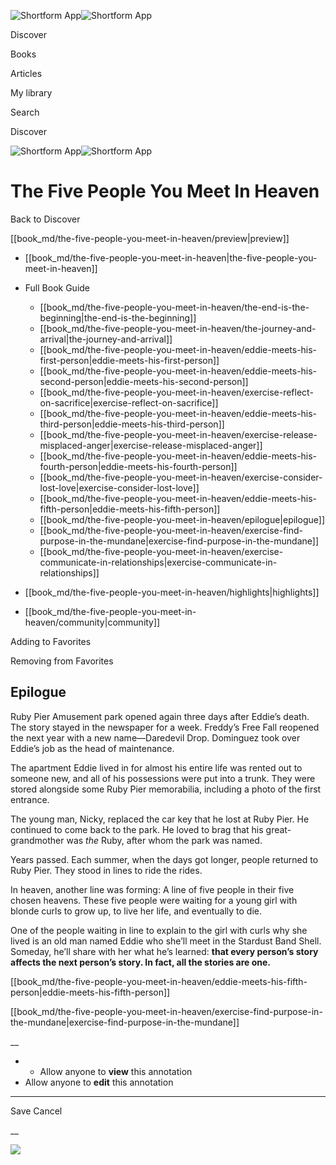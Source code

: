 ![Shortform App](/img/logo.36a2399e.svg)![Shortform App](/img/logo-dark.70c1b072.svg)

Discover

Books

Articles

My library

Search

Discover

![Shortform App](/img/logo.36a2399e.svg)![Shortform App](/img/logo-dark.70c1b072.svg)

# The Five People You Meet In Heaven

Back to Discover

[[book_md/the-five-people-you-meet-in-heaven/preview|preview]]

  * [[book_md/the-five-people-you-meet-in-heaven|the-five-people-you-meet-in-heaven]]
  * Full Book Guide

    * [[book_md/the-five-people-you-meet-in-heaven/the-end-is-the-beginning|the-end-is-the-beginning]]
    * [[book_md/the-five-people-you-meet-in-heaven/the-journey-and-arrival|the-journey-and-arrival]]
    * [[book_md/the-five-people-you-meet-in-heaven/eddie-meets-his-first-person|eddie-meets-his-first-person]]
    * [[book_md/the-five-people-you-meet-in-heaven/eddie-meets-his-second-person|eddie-meets-his-second-person]]
    * [[book_md/the-five-people-you-meet-in-heaven/exercise-reflect-on-sacrifice|exercise-reflect-on-sacrifice]]
    * [[book_md/the-five-people-you-meet-in-heaven/eddie-meets-his-third-person|eddie-meets-his-third-person]]
    * [[book_md/the-five-people-you-meet-in-heaven/exercise-release-misplaced-anger|exercise-release-misplaced-anger]]
    * [[book_md/the-five-people-you-meet-in-heaven/eddie-meets-his-fourth-person|eddie-meets-his-fourth-person]]
    * [[book_md/the-five-people-you-meet-in-heaven/exercise-consider-lost-love|exercise-consider-lost-love]]
    * [[book_md/the-five-people-you-meet-in-heaven/eddie-meets-his-fifth-person|eddie-meets-his-fifth-person]]
    * [[book_md/the-five-people-you-meet-in-heaven/epilogue|epilogue]]
    * [[book_md/the-five-people-you-meet-in-heaven/exercise-find-purpose-in-the-mundane|exercise-find-purpose-in-the-mundane]]
    * [[book_md/the-five-people-you-meet-in-heaven/exercise-communicate-in-relationships|exercise-communicate-in-relationships]]
  * [[book_md/the-five-people-you-meet-in-heaven/highlights|highlights]]
  * [[book_md/the-five-people-you-meet-in-heaven/community|community]]



Adding to Favorites 

Removing from Favorites 

## Epilogue

Ruby Pier Amusement park opened again three days after Eddie’s death. The story stayed in the newspaper for a week. Freddy’s Free Fall reopened the next year with a new name—Daredevil Drop. Dominguez took over Eddie’s job as the head of maintenance.

The apartment Eddie lived in for almost his entire life was rented out to someone new, and all of his possessions were put into a trunk. They were stored alongside some Ruby Pier memorabilia, including a photo of the first entrance.

The young man, Nicky, replaced the car key that he lost at Ruby Pier. He continued to come back to the park. He loved to brag that his great-grandmother was _the_ Ruby, after whom the park was named.

Years passed. Each summer, when the days got longer, people returned to Ruby Pier. They stood in lines to ride the rides.

In heaven, another line was forming: A line of five people in their five chosen heavens. These five people were waiting for a young girl with blonde curls to grow up, to live her life, and eventually to die.

One of the people waiting in line to explain to the girl with curls why she lived is an old man named Eddie who she’ll meet in the Stardust Band Shell. Someday, he’ll share with her what he’s learned: **that every person’s story affects the next person’s story. In fact, all the stories are one.**

[[book_md/the-five-people-you-meet-in-heaven/eddie-meets-his-fifth-person|eddie-meets-his-fifth-person]]

[[book_md/the-five-people-you-meet-in-heaven/exercise-find-purpose-in-the-mundane|exercise-find-purpose-in-the-mundane]]

__

  *   * Allow anyone to **view** this annotation
  * Allow anyone to **edit** this annotation



* * *

Save Cancel

__




![](https://bat.bing.com/action/0?ti=56018282&Ver=2&mid=8b5a592a-dbd4-4da1-a828-89ece070260f&sid=1711133063fa11eebdec89a8b8ae3bbc&vid=171147a063fa11eea7440fcfeb230d96&vids=0&msclkid=N&pi=0&lg=en-US&sw=800&sh=600&sc=24&nwd=1&tl=Shortform%20%7C%20The%20Five%20People%20You%20Meet%20In%20Heaven&p=https%3A%2F%2Fwww.shortform.com%2Fapp%2Fbook%2Fthe-five-people-you-meet-in-heaven%2Fepilogue&r=&lt=428&evt=pageLoad&sv=1&rn=948464)
